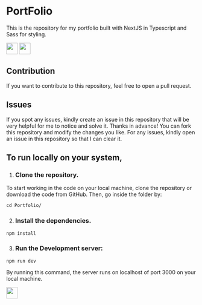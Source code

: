 # PortFolio

This is the repository for my portfolio built with NextJS in Typescript and Sass for styling.

[<img height="30" src="https://img.shields.io/badge/active-green?style=for-the-badge&label=status" />][Portfolio]
[<img height="30" src="https://img.shields.io/badge/VERCEL-blue?style=for-the-badge&logo=vercel&logoColor=black&label=deployment" />][Portfolio]

## Contribution

If you want to contribute to this repository, feel free to open a pull request.

## Issues

If you spot any issues, kindly create an issue in this repository that will be very helpful for me to notice and solve it. Thanks in advance!
You can fork this repository and modify the changes you like. For any issues, kindly open an issue in this repository so that I can clear it.

## To run locally on your system,

1. ### Clone the repository.
  
  To start working in the code on your local machine, clone the repository or download the code from GitHub. Then, go inside the folder by:
  
```shell
cd Portfolio/
```

2. ### Install the dependencies.

```shell
npm install
```

3. ### Run the Development server:

```shell
npm run dev
```
By running this command, the server runs on localhost of port 3000 on your local machine.

<img height="30" src="https://img.shields.io/badge/mit-green?style=for-the-badge&label=license" />

[Portfolio]: https://realgpr.me
